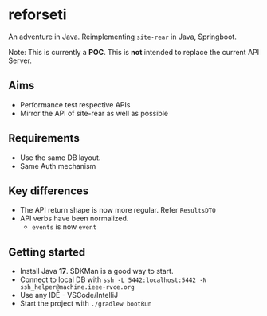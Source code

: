 # reforseti

An adventure in Java. Reimplementing `site-rear` in Java, Springboot.

Note: This is currently a **POC**. This is **not** intended to replace the current API Server.

## Aims

- Performance test respective APIs
- Mirror the API of site-rear as well as possible

## Requirements

- Use the same DB layout. 
- Same Auth mechanism

## Key differences

- The API return shape is now more regular. Refer `ResultsDTO`
- API verbs have been normalized. 
  - `events` is now `event`


## Getting started

- Install Java **17**. SDKMan is a good way to start.
- Connect to local DB with `ssh -L 5442:localhost:5442 -N ssh_helper@machine.ieee-rvce.org`
- Use any IDE - VSCode/IntelliJ
- Start the project with `./gradlew bootRun`
